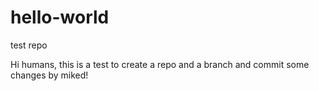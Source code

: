 # hello-world
test repo

Hi humans,
this is a test to create a repo and a branch and commit some changes by miked!
